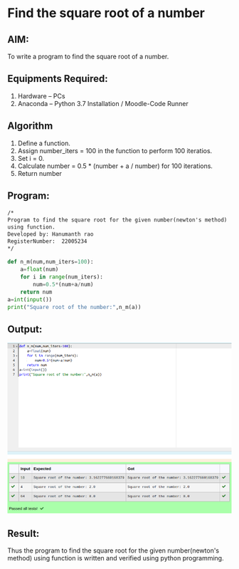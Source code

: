 # Find the square root of a number

## AIM:
To write a program to find the square root of a number.

## Equipments Required:
1. Hardware – PCs
2. Anaconda – Python 3.7 Installation / Moodle-Code Runner

## Algorithm
1. Define a function.
2. Assign number_iters = 100 in the function to perform 100 iteratios.
3. Set i = 0.
4. Calculate  number = 0.5 * (number + a / number) for 100 iterations.
5. Return number

## Program:
```
/*
Program to find the square root for the given number(newton's method) using function.
Developed by: Hanumanth rao
RegisterNumber:  22005234
*/
```
```python
def n_m(num,num_iters=100):
    a=float(num)
    for i in range(num_iters):
        num=0.5*(num+a/num)
    return num
a=int(input())
print("Square root of the number:",n_m(a))
```

## Output:
![MODEL](/Screenshot%20from%202023-01-04%2022-30-34.png)


## Result:
Thus the program to find the square root for the given number(newton's method) using function is written and verified using python programming.
